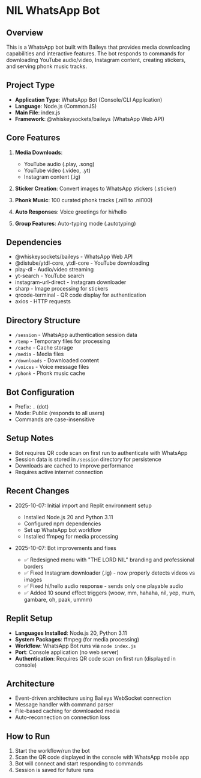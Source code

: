 # NIL WhatsApp Bot

## Overview
This is a WhatsApp bot built with Baileys that provides media downloading capabilities and interactive features. The bot responds to commands for downloading YouTube audio/video, Instagram content, creating stickers, and serving phonk music tracks.

## Project Type
- **Application Type**: WhatsApp Bot (Console/CLI Application)
- **Language**: Node.js (CommonJS)
- **Main File**: index.js
- **Framework**: @whiskeysockets/baileys (WhatsApp Web API)

## Core Features
1. **Media Downloads**:
   - YouTube audio (.play, .song)
   - YouTube video (.video, .yt)
   - Instagram content (.ig)

2. **Sticker Creation**: Convert images to WhatsApp stickers (.sticker)

3. **Phonk Music**: 100 curated phonk tracks (.nil1 to .nil100)

4. **Auto Responses**: Voice greetings for hi/hello

5. **Group Features**: Auto-typing mode (.autotyping)

## Dependencies
- @whiskeysockets/baileys - WhatsApp Web API
- @distube/ytdl-core, ytdl-core - YouTube downloading
- play-dl - Audio/video streaming
- yt-search - YouTube search
- instagram-url-direct - Instagram downloader
- sharp - Image processing for stickers
- qrcode-terminal - QR code display for authentication
- axios - HTTP requests

## Directory Structure
- `/session` - WhatsApp authentication session data
- `/temp` - Temporary files for processing
- `/cache` - Cache storage
- `/media` - Media files
- `/downloads` - Downloaded content
- `/voices` - Voice message files
- `/phonk` - Phonk music cache

## Bot Configuration
- Prefix: `.` (dot)
- Mode: Public (responds to all users)
- Commands are case-insensitive

## Setup Notes
- Bot requires QR code scan on first run to authenticate with WhatsApp
- Session data is stored in `/session` directory for persistence
- Downloads are cached to improve performance
- Requires active internet connection

## Recent Changes
- 2025-10-07: Initial import and Replit environment setup
  - Installed Node.js 20 and Python 3.11
  - Configured npm dependencies
  - Set up WhatsApp bot workflow
  - Installed ffmpeg for media processing
  
- 2025-10-07: Bot improvements and fixes
  - ✅ Redesigned menu with "THE LORD NIL" branding and professional borders
  - ✅ Fixed Instagram downloader (.ig) - now properly detects videos vs images
  - ✅ Fixed hi/hello audio response - sends only one playable audio
  - ✅ Added 10 sound effect triggers (woow, mm, hahaha, nil, yep, mum, gambare, oh, paak, ummm)

## Replit Setup
- **Languages Installed**: Node.js 20, Python 3.11
- **System Packages**: ffmpeg (for media processing)
- **Workflow**: WhatsApp Bot runs via `node index.js`
- **Port**: Console application (no web server)
- **Authentication**: Requires QR code scan on first run (displayed in console)

## Architecture
- Event-driven architecture using Baileys WebSocket connection
- Message handler with command parser
- File-based caching for downloaded media
- Auto-reconnection on connection loss

## How to Run
1. Start the workflow/run the bot
2. Scan the QR code displayed in the console with WhatsApp mobile app
3. Bot will connect and start responding to commands
4. Session is saved for future runs
